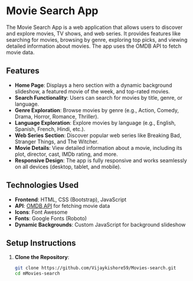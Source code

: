 # Movie Search App

The Movie Search App is a web application that allows users to discover and explore movies, TV shows, and web series. It provides features like searching for movies, browsing by genre, exploring top picks, and viewing detailed information about movies. The app uses the OMDB API to fetch movie data.

## Features

- **Home Page**: Displays a hero section with a dynamic background slideshow, a featured movie of the week, and top-rated movies.
- **Search Functionality**: Users can search for movies by title, genre, or language.
- **Genre Exploration**: Browse movies by genre (e.g., Action, Comedy, Drama, Horror, Romance, Thriller).
- **Language Exploration**: Explore movies by language (e.g., English, Spanish, French, Hindi, etc.).
- **Web Series Section**: Discover popular web series like Breaking Bad, Stranger Things, and The Witcher.
- **Movie Details**: View detailed information about a movie, including its plot, director, cast, IMDb rating, and more.
- **Responsive Design**: The app is fully responsive and works seamlessly on all devices (desktop, tablet, and mobile).

## Technologies Used

- **Frontend**: HTML, CSS (Bootstrap), JavaScript
- **API**: [OMDB API](https://www.omdbapi.com/) for fetching movie data
- **Icons**: Font Awesome
- **Fonts**: Google Fonts (Roboto)
- **Dynamic Backgrounds**: Custom JavaScript for background slideshow

## Setup Instructions

1. **Clone the Repository**:
   ```bash
   git clone https://github.com/Vijaykishore59/Movies-search.git
   cd mMovies-search
